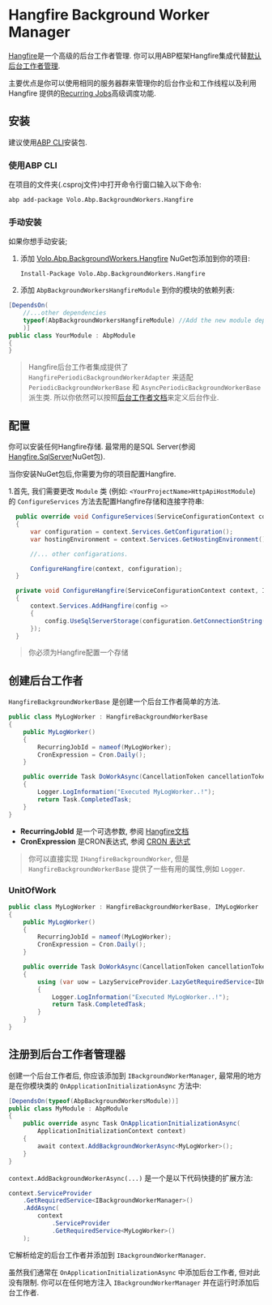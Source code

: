 # Hangfire Background Worker Manager

[Hangfire](https://https://www.hangfire.io/)是一个高级的后台工作者管理. 你可以用ABP框架Hangfire集成代替[默认后台工作者管理](Background-Workers.md).

主要优点是你可以使用相同的服务器群来管理你的后台作业和工作线程以及利用 Hangfire 提供的[Recurring Jobs](https://docs.hangfire.io/en/latest/background-methods/performing-recurrent-tasks.html?highlight=recurring)高级调度功能.

## 安装

建议使用[ABP CLI](CLI.md)安装包.


### 使用ABP CLI

在项目的文件夹(.csproj文件)中打开命令行窗口输入以下命令:

````bash
abp add-package Volo.Abp.BackgroundWorkers.Hangfire
````

### 手动安装

如果你想手动安装;

1. 添加 [Volo.Abp.BackgroundWorkers.Hangfire](https://www.nuget.org/packages/Volo.Abp.BackgroundWorkers.Hangfire) NuGet包添加到你的项目:

   ````
   Install-Package Volo.Abp.BackgroundWorkers.Hangfire
   ````

2. 添加 `AbpBackgroundWorkersHangfireModule` 到你的模块的依赖列表:

````csharp
[DependsOn(
    //...other dependencies
    typeof(AbpBackgroundWorkersHangfireModule) //Add the new module dependency
    )]
public class YourModule : AbpModule
{
}
````

> Hangfire后台工作者集成提供了 `HangfirePeriodicBackgroundWorkerAdapter` 来适配 `PeriodicBackgroundWorkerBase` 和 `AsyncPeriodicBackgroundWorkerBase` 派生类. 所以你依然可以按照[后台工作者文档](Background-Workers.md)来定义后台作业.

## 配置

你可以安装任何Hangfire存储. 最常用的是SQL Server(参阅[Hangfire.SqlServer](https://www.nuget.org/packages/Hangfire.SqlServer)NuGet包).

当你安装NuGet包后,你需要为你的项目配置Hangfire.

1.首先, 我们需要更改 `Module` 类 (例如: `<YourProjectName>HttpApiHostModule`) 的 `ConfigureServices` 方法去配置Hangfire存储和连接字符串:

````csharp
  public override void ConfigureServices(ServiceConfigurationContext context)
  {
      var configuration = context.Services.GetConfiguration();
      var hostingEnvironment = context.Services.GetHostingEnvironment();

      //... other configarations.

      ConfigureHangfire(context, configuration);
  }

  private void ConfigureHangfire(ServiceConfigurationContext context, IConfiguration configuration)
  {
      context.Services.AddHangfire(config =>
      {
          config.UseSqlServerStorage(configuration.GetConnectionString("Default"));
      });
  }
````

> 你必须为Hangfire配置一个存储

## 创建后台工作者

`HangfireBackgroundWorkerBase` 是创建一个后台工作者简单的方法.

```` csharp
public class MyLogWorker : HangfireBackgroundWorkerBase
{
    public MyLogWorker()
    {
        RecurringJobId = nameof(MyLogWorker);
        CronExpression = Cron.Daily();
    }

    public override Task DoWorkAsync(CancellationToken cancellationToken = default)
    {
        Logger.LogInformation("Executed MyLogWorker..!");
        return Task.CompletedTask;
    }
}
````

* **RecurringJobId** 是一个可选参数, 参阅 [Hangfire文档](https://docs.hangfire.io/en/latest/background-methods/performing-recurrent-tasks.html)
* **CronExpression** 是CRON表达式, 参阅 [CRON 表达式](https://en.wikipedia.org/wiki/Cron#CRON_expression)

> 你可以直接实现 `IHangfireBackgroundWorker`, 但是 `HangfireBackgroundWorkerBase` 提供了一些有用的属性,例如 `Logger`.

### UnitOfWork

```csharp
public class MyLogWorker : HangfireBackgroundWorkerBase, IMyLogWorker
{
    public MyLogWorker()
    {
        RecurringJobId = nameof(MyLogWorker);
        CronExpression = Cron.Daily();
    }

    public override Task DoWorkAsync(CancellationToken cancellationToken = default)
    {
        using (var uow = LazyServiceProvider.LazyGetRequiredService<IUnitOfWorkManager>().Begin())
        {
            Logger.LogInformation("Executed MyLogWorker..!");
            return Task.CompletedTask;
        }
    }
}
```

## 注册到后台工作者管理器

创建一个后台工作者后, 你应该添加到 `IBackgroundWorkerManager`, 最常用的地方是在你模块类的 `OnApplicationInitializationAsync` 方法中:

```` csharp
[DependsOn(typeof(AbpBackgroundWorkersModule))]
public class MyModule : AbpModule
{
    public override async Task OnApplicationInitializationAsync(
        ApplicationInitializationContext context)
    {
        await context.AddBackgroundWorkerAsync<MyLogWorker>();
    }
}
````

`context.AddBackgroundWorkerAsync(...)` 是一个是以下代码快捷的扩展方法:

```` csharp
context.ServiceProvider
    .GetRequiredService<IBackgroundWorkerManager>()
    .AddAsync(
        context
            .ServiceProvider
            .GetRequiredService<MyLogWorker>()
    );
````

它解析给定的后台工作者并添加到 `IBackgroundWorkerManager`.

虽然我们通常在 `OnApplicationInitializationAsync` 中添加后台工作者, 但对此没有限制. 你可以在任何地方注入 `IBackgroundWorkerManager` 并在运行时添加后台工作者.
